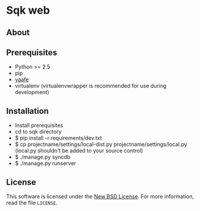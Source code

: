 
# Sqk web #

## About ##


## Prerequisites ##

- Python >= 2.5
- pip
- [yaafe][YAAFE]
- virtualenv (virtualenvwrapper is recommended for use during development)

## Installation ##

- Install prerequisites
- cd to sqk directory
- $ pip install -r requirements/dev.txt
- $ cp projectname/settings/local-dist.py projectname/settings/local.py (local.py shouldn't be added
  to your source control)
- $ ./manage.py syncdb
- $ ./manage.py runserver


License
-------
This software is licensed under the [New BSD License][BSD]. For more
information, read the file ``LICENSE``.

[BSD]: http://opensource.org/licenses/BSD-3-Clause
[YAAFE]: http://yaafe.sourceforge.net/